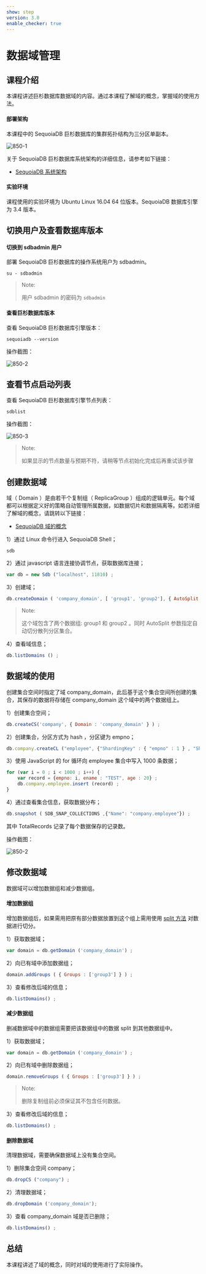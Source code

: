 ```yaml
---
show: step
version: 3.0
enable_checker: true
---
```


# 数据域管理

## 课程介绍

本课程讲述巨杉数据库数据域的内容。通过本课程了解域的概念，掌握域的使用方法。

#### 部署架构

本课程中的 SequoiaDB 巨杉数据库的集群拓扑结构为三分区单副本。

![850-1](https://doc.shiyanlou.com/courses/1544/1207281/edad10d1fca39ab74e2d0a1c01d34154)

关于 SequoiaDB 巨杉数据库系统架构的详细信息，请参考如下链接：

* [SequoiaDB 系统架构](http://doc.sequoiadb.com/cn/sequoiadb-cat_id-1519649201-edition_id-0)

#### 实验环境

课程使用的实验环境为 Ubuntu Linux 16.04 64 位版本。SequoiaDB 数据库引擎为 3.4 版本。

## 切换用户及查看数据库版本

#### 切换到 sdbadmin 用户

部署 SequoiaDB 巨杉数据库的操作系统用户为 sdbadmin。

```shell
su - sdbadmin
```

>Note:
>
>用户 sdbadmin 的密码为 `sdbadmin`

#### 查看巨杉数据库版本

查看 SequoiaDB 巨杉数据库引擎版本：

```shell
sequoiadb --version
```

操作截图：

![850-2](https://doc.shiyanlou.com/courses/1469/1207281/b4082b0d6d6bdf89d229aa713a53759d)

## 查看节点启动列表

查看 SequoiaDB 巨杉数据库引擎节点列表：

```shell
sdblist
```

操作截图：

![850-3](https://doc.shiyanlou.com/courses/1469/1207281/02fcaa58ac27e91688ead137fa748d6e)

>Note:
>
>如果显示的节点数量与预期不符，请稍等节点初始化完成后再重试该步骤

## 创建数据域

域（ Domain ）是由若干个复制组（ ReplicaGroup ）组成的逻辑单元。每个域都可以根据定义好的策略自动管理所属数据，如数据切片和数据隔离等。如若详细了解域的概念，请跳转以下链接：

* [SequoiaDB 域的概念](http://doc.sequoiadb.com/cn/index-cat_id-1432190649-edition_id-208)

1）通过 Linux 命令行进入 SequoiaDB Shell；

```shell
sdb
```

2）通过 javascript 语言连接协调节点，获取数据库连接；

```javascript
var db = new Sdb ("localhost", 11810) ;
```

3）创建域；

```javascript
db.createDomain ( 'company_domain', [ 'group1', 'group2'], { AutoSplit: true } ) ;
```

>Note:
>
> 这个域包含了两个数据组: group1 和 group2 。同时 AutoSplit 参数指定自动切分散列分区集合。

4）查看域信息；

```javascript
db.listDomains () ;
```

## 数据域的使用

创建集合空间时指定了域 company_domain，此后基于这个集合空间所创建的集合，其保存的数据将存储在 company_domain 这个域中的两个数据组上。

1）创建集合空间；

```javascript
db.createCS('company', { Domain : 'company_domain' } ) ;
```

2）创建集合，分区方式为 hash ，分区键为 empno；

```javascript
db.company.createCL ("employee", {"ShardingKey" : { "empno" : 1 } , "ShardingType" : "hash" , "ReplSize" : -1 , "Compressed" : true , "CompressionType" : "lzw" , "AutoSplit" : true , "EnsureShardingIndex" : false }) ;
```

3）使用 JavaScript 的 for 循环向  employee 集合中写入 1000 条数据；

```javascript
for (var i = 0 ; i < 1000 ; i++) {
    var record = {empno: i, ename : "TEST", age : 20} ;
    db.company.employee.insert (record) ;
}
```

4）通过查看集合信息，获取数据分布；

```javascript
db.snapshot ( SDB_SNAP_COLLECTIONS ,{"Name": "company.employee"}) ;
```

其中 TotalRecords 记录了每个数据保存的记录数。

操作截图：

 ![850-2](https://doc.shiyanlou.com/courses/1544/1207281/ec0e41d7da5e62085459f349d75265a3-0)

## 修改数据域

数据域可以增加数据组和减少数据组。

#### 增加数据组

增加数据组后，如果需用把原有部分数据放置到这个组上需用使用 [ split 方法](http://doc.sequoiadb.com/cn/sequoiadb-cat_id-1432190844-edition_id-304) 对数据进行切分。

1）获取数据域；

```javascript
var domain = db.getDomain ('company_domain') ;
```

2）向已有域中添加数据组；

```javascript
domain.addGroups ( { Groups : ['group3'] } ) ;
```

3）查看修改后域的信息；

```javascript
db.listDomains() ;
```

#### 减少数据组

删减数据域中的数据组需要把该数据组中的数据 split 到其他数据组中。

1）获取数据域；

```javascript
var domain = db.getDomain ('company_domain') ;
```

2）向已有域中删除数据组；

```javascript
domain.removeGroups ( { Groups : ['group3'] } ) ;
```

> Note:
>
> 删除复制组前必须保证其不包含任何数据。

3）查看修改后域的信息；

```javascript
db.listDomains() ;
```

#### 删除数据域

清理数据域，需要确保数据域上没有集合空间。

1）删除集合空间 company；

```javascript
db.dropCS ("company") ;
```

2）清理数据域；

```javascript
db.dropDomain ('company_domain');
```

3）查看 company_domain 域是否已删除；

```javascript
db.listDomains() ;
```

## 总结

本课程讲述了域的概念，同时对域的使用进行了实际操作。
